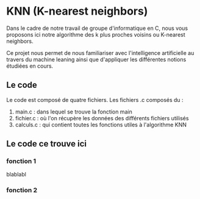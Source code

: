 # KNN (K-nearest neighbors)
Dans le cadre de notre travail de groupe d'informatique en C, nous vous proposons ici notre algorithme des k plus proches voisins ou K-nearest neighbors.

Ce projet nous permet de nous familiariser avec l'intelligence artificielle au travers du machine leaning ainsi que d'appliquer les différentes notions étudiées en cours.

## Le code
Le code est composé de quatre fichiers.
Les fichiers .c composés du :
1.  main.c : dans lequel se trouve la fonction main 
2.  fichier.c : où l'on récupère les données des différents fichiers utilisés
3.  calculs.c : qui contient toutes les fonctions utiles à l'algorithme KNN

## Le code ce trouve ici
### fonction 1
blablabl
### fonction 2
